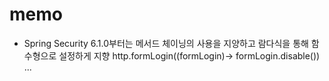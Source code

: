 # memo

- Spring Security 6.1.0부터는 메서드 체이닝의 사용을 지양하고 람다식을 통해 함수형으로 설정하게 지향
    http.formLogin((formLogin)-> formLogin.disable())
    ...
